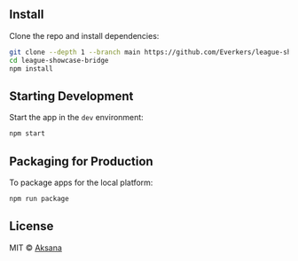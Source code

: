 ## Install

Clone the repo and install dependencies:

```bash
git clone --depth 1 --branch main https://github.com/Everkers/league-showcase-bridge.git
cd league-showcase-bridge
npm install
```

## Starting Development

Start the app in the `dev` environment:

```bash
npm start
```

## Packaging for Production

To package apps for the local platform:

```bash
npm run package
```

## License

MIT © [Aksana](https://github.com/Everkers/league-showcase-bridge)
